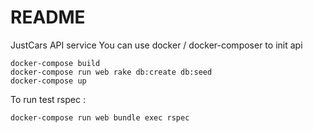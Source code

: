# README

JustCars API service
You can use docker / docker-composer to init api
```
docker-compose build
docker-compose run web rake db:create db:seed
docker-compose up
```
To run test rspec : 

```docker-compose run web bundle exec rspec``` 